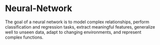 # Neural-Network
The goal of a neural network is to model complex relationships, perform classification and regression tasks, extract meaningful features, generalize well to unseen data, adapt to changing environments, and represent complex functions. 
